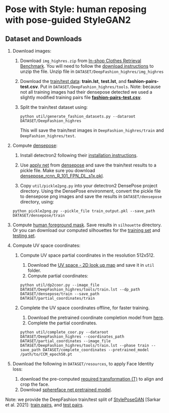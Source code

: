 # Pose with Style: human reposing with pose-guided StyleGAN2


## Dataset and Downloads
1. Download images:
   1. Download `img_highres.zip` from [In-shop Clothes Retrieval Benchmark](https://drive.google.com/drive/folders/0B7EVK8r0v71pYkd5TzBiclMzR00?resourcekey=0-fsjVShvqXP2517KnwaZ0zw). You will need to follow the [download instructions](http://mmlab.ie.cuhk.edu.hk/projects/DeepFashion.html) to unzip the file. Unzip file in `DATASET/DeepFashion_highres/img_highres`

   2. Download the [train/test data](https://drive.google.com/drive/folders/1BX3Bxh8KG01yKWViRY0WTyDWbJHju-SL): **train.lst**, **test.lst**, and **fashion-pairs-test.csv**. Put in `DATASET/DeepFashion_highres/tools`. Note: because not all training images had their densepose detected we used a slightly modified training pairs file [**fashion-pairs-test.csv**](https://drive.google.com/file/d/1Uxpz8yBJ53XPkJ3O2GFP3nnbZWJQYlbv/view?usp=sharing).

   3. Split the train/test dataset using:
      ```
      python util/generate_fashion_datasets.py --dataroot DATASET/DeepFashion_highres
      ```
      This will save the train/test images in `DeepFashion_highres/train` and `DeepFashion_highres/test`.

2. Compute [densepose](https://github.com/facebookresearch/detectron2/tree/master/projects/DensePose):
   1. Install detectron2 following their [installation instructions](https://github.com/facebookresearch/detectron2/blob/master/INSTALL.md).

   2. Use [apply net](https://github.com/facebookresearch/detectron2/blob/master/projects/DensePose/doc/TOOL_APPLY_NET.md) from [densepose](https://github.com/facebookresearch/detectron2/tree/master/projects/DensePose) and save the train/test results to a pickle file.
   Make sure you download [densepose_rcnn_R_101_FPN_DL_s1x.pkl](https://github.com/facebookresearch/detectron2/blob/master/projects/DensePose/doc/DENSEPOSE_IUV.md#ModelZoo).

   3. Copy `util/pickle2png.py` into your detectron2 DensePose project directory. Using the DensePose environment, convert the pickle file to densepose png images and save the results in `DATASET/densepose` directory, using:
   ```
   python pickle2png.py --pickle_file train_output.pkl --save_path DATASET/densepose/train
   ```

3. Compute [human foreground mask](https://github.com/Engineering-Course/CIHP_PGN). Save results in `silhouette` directory. Or you can download our computed silhouettes for the [training set](https://drive.google.com/file/d/1xXJGi5zkkTC2iIAUloylq6DlgqzAUrcw/view?usp=sharing) and [testing set](https://drive.google.com/file/d/1QdGgnBossIxsOrY8fUkJJYh1NbExIpyX/view?usp=sharing).

4. Compute UV space coordinates:
   1. Compute UV space partial coordinates in the resolution 512x512.
      1. Download the [UV space - 2D look up map](https://drive.google.com/file/d/1JLQ5bGl7YU-BwmdSc-DySy5Ya6FQIJBy/view?usp=sharing) and save it in `util` folder.
      2. Compute partial coordinates:
      ```
      python util/dp2coor.py --image_file DATASET/DeepFashion_highres/tools/train.lst --dp_path DATASET/densepose/train --save_path DATASET/partial_coordinates/train
      ```

   2. Complete the UV space coordinates offline, for faster training.
      1. Download the pretrained coordinate completion model from [here](https://drive.google.com/file/d/1Tck_NzJ4ifT76csEShOtlRK7HpfjFhHP/view?usp=sharing).
      2. Complete the partial coordinates.
      ```
      python util/complete_coor.py --dataroot DATASET/DeepFashion_highres --coordinates_path DATASET/partial_coordinates --image_file DATASET/DeepFashion_highres/tools/train.lst --phase train --save_path DATASET/complete_coordinates --pretrained_model /path/to/CCM_epoch50.pt
      ```

5. Download the following in `DATASET/resources`, to apply Face Identity loss:
      1. download the pre-computed [required transformation (T)](https://drive.google.com/file/d/1r5ODZr1ewZk95Mdsmv-mGdW6lit3MNRc/view?usp=sharing) to align and crop the face.
      2. Download [sphereface net pretrained model](https://drive.google.com/file/d/1p_cBfPZwwhWsWDXdKJ3n9VTp0_qsXZF0/view?usp=sharing).

Note: we provide the DeepFashion train/test split of [StylePoseGAN](https://people.mpi-inf.mpg.de/~ksarkar/styleposegan/) [Sarkar et al. 2021]: [train pairs](https://drive.google.com/file/d/1ZaoQmUS92zHtqCWvsyunAaORlosLDVMm/view?usp=sharing), and [test pairs](https://drive.google.com/file/d/125EK9Y2QFMYMf8WV2_BoXIwLKz0uNxqa/view?usp=sharing).
